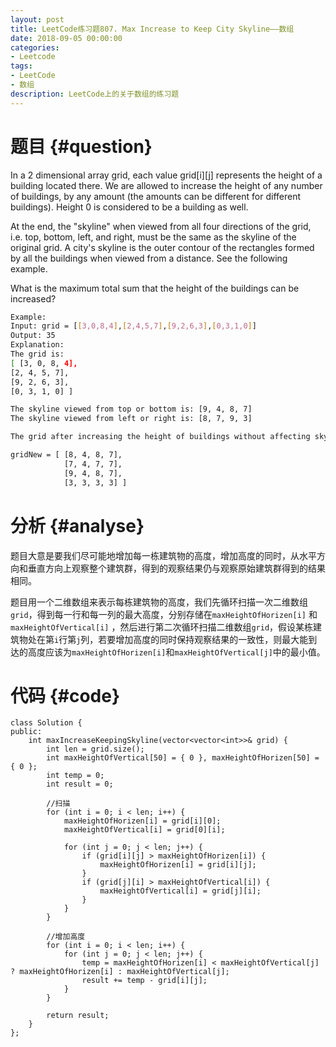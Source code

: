 ```yaml
---
layout: post
title: LeetCode练习题807. Max Increase to Keep City Skyline——数组
date: 2018-09-05 00:00:00
categories: 
- Leetcode
tags: 
- LeetCode
- 数组
description: LeetCode上的关于数组的练习题
---
```





# 题目  {#question}
In a 2 dimensional array grid, each value grid[i][j] represents the height of a building located there. We are allowed to increase the height of any number of buildings, by any amount (the amounts can be different for different buildings). Height 0 is considered to be a building as well. 

At the end, the "skyline" when viewed from all four directions of the grid, i.e. top, bottom, left, and right, must be the same as the skyline of the original grid. A city's skyline is the outer contour of the rectangles formed by all the buildings when viewed from a distance. See the following example.

What is the maximum total sum that the height of the buildings can be increased?

```bash
Example:
Input: grid = [[3,0,8,4],[2,4,5,7],[9,2,6,3],[0,3,1,0]]
Output: 35
Explanation: 
The grid is:
[ [3, 0, 8, 4], 
[2, 4, 5, 7],
[9, 2, 6, 3],
[0, 3, 1, 0] ]

The skyline viewed from top or bottom is: [9, 4, 8, 7]
The skyline viewed from left or right is: [8, 7, 9, 3]

The grid after increasing the height of buildings without affecting skylines is:

gridNew = [ [8, 4, 8, 7],
            [7, 4, 7, 7],
            [9, 4, 8, 7],
            [3, 3, 3, 3] ]
```


# 分析  {#analyse}
题目大意是要我们尽可能地增加每一栋建筑物的高度，增加高度的同时，从水平方向和垂直方向上观察整个建筑群，得到的观察结果仍与观察原始建筑群得到的结果相同。

题目用一个二维数组来表示每栋建筑物的高度，我们先循环扫描一次二维数组`grid`，得到每一行和每一列的最大高度，分别存储在`maxHeightOfHorizen[i]` 和 `maxHeightOfVertical[i]` ，然后进行第二次循环扫描二维数组`grid`，假设某栋建筑物处在第` i `行第` j `列，若要增加高度的同时保持观察结果的一致性，则最大能到达的高度应该为`maxHeightOfHorizen[i]`和`maxHeightOfVertical[j]`中的最小值。

# 代码  {#code}
```
class Solution {
public:
    int maxIncreaseKeepingSkyline(vector<vector<int>>& grid) {
        int len = grid.size();
        int maxHeightOfVertical[50] = { 0 }, maxHeightOfHorizen[50] = { 0 };
        int temp = 0;
        int result = 0;

        //扫描
        for (int i = 0; i < len; i++) {
            maxHeightOfHorizen[i] = grid[i][0];
            maxHeightOfVertical[i] = grid[0][i];

            for (int j = 0; j < len; j++) {
                if (grid[i][j] > maxHeightOfHorizen[i]) {
                    maxHeightOfHorizen[i] = grid[i][j];
                }
                if (grid[j][i] > maxHeightOfVertical[i]) {
                    maxHeightOfVertical[i] = grid[j][i];
                }
            }
        }

        //增加高度
        for (int i = 0; i < len; i++) {
            for (int j = 0; j < len; j++) {
                temp = maxHeightOfHorizen[i] < maxHeightOfVertical[j] ? maxHeightOfHorizen[i] : maxHeightOfVertical[j];
                result += temp - grid[i][j];
            }
        }

        return result;
    }
};
```